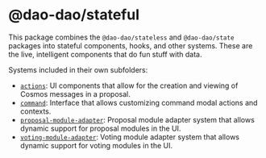 # @dao-dao/stateful

This package combines the `@dao-dao/stateless` and `@dao-dao/state` packages
into stateful components, hooks, and other systems. These are the live,
intelligent components that do fun stuff with data.

Systems included in their own subfolders:

- [`actions`](./actions): UI components that allow for the creation and viewing
  of Cosmos messages in a proposal.
- [`command`](./command): Interface that allows customizing command modal
  actions and contexts.
- [`proposal-module-adapter`](./proposal-module-adapter): Proposal module
  adapter system that allows dynamic support for proposal modules in the UI.
- [`voting-module-adapter`](./voting-module-adapter): Voting module
  adapter system that allows dynamic support for voting modules in the UI.
